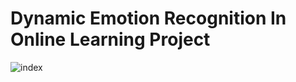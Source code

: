 # Dynamic Emotion Recognition In Online Learning Project

![index](https://github.com/AKSHAT-MITTAL22/Dynamic_Emotion_Recognition_Project/assets/72292446/00192995-1934-46d4-a75c-f6d1d4794e40)
